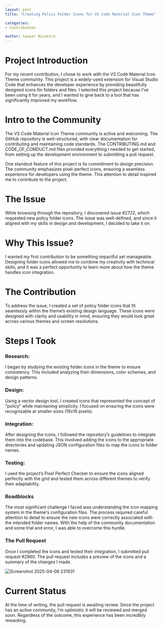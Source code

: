 ```yaml
---
layout: post
title: "Creating Policy Folder Icons for VS Code Material Icon Theme"

categories:
- Contribution

author: Sawyer Nicastro
---
```


# Project Introduction
For my recent contribution, I chose to work with the VS Code Material Icon Theme community. This project is a widely-used extension for Visual Studio Code that enhances the developer experience by providing beautifully designed icons for folders and files. I selected this project because I’ve been using it for years, and I wanted to give back to a tool that has significantly improved my workflow.

# Intro to the Community
The VS Code Material Icon Theme community is active and welcoming. The GitHub repository is well-structured, with clear documentation for contributing and maintaining code standards. The CONTRIBUTING.md and CODE_OF_CONDUCT.md files provided everything I needed to get started, from setting up the development environment to submitting a pull request.

One standout feature of this project is its commitment to design precision. The community emphasizes pixel-perfect icons, ensuring a seamless experience for developers using the theme. This attention to detail inspired me to contribute to the project.

# The Issue
While browsing through the repository, I discovered issue #2722, which requested new policy folder icons. The issue was well-defined, and since it aligned with my skills in design and development, I decided to take it on.

# Why This Issue?
I wanted my first contribution to be something impactful yet manageable. Designing folder icons allowed me to combine my creativity with technical skills, and it was a perfect opportunity to learn more about how the theme handles icon integration.

# The Contribution
To address the issue, I created a set of policy folder icons that fit seamlessly within the theme’s existing design language. These icons were designed with clarity and usability in mind, ensuring they would look great across various themes and screen resolutions.

# Steps I Took
### Research:

I began by studying the existing folder icons in the theme to ensure consistency. This included analyzing their dimensions, color schemes, and design patterns.

### Design:

Using a vector design tool, I created icons that represented the concept of "policy" while maintaining simplicity. I focused on ensuring the icons were recognizable at smaller sizes (16x16 pixels).

### Integration:

After designing the icons, I followed the repository’s guidelines to integrate them into the codebase. This involved adding the icons to the appropriate directories and updating JSON configuration files to map the icons to folder names.

### Testing:

I used the project’s Pixel Perfect Checker to ensure the icons aligned perfectly with the grid and tested them across different themes to verify their adaptability.

### Roadblocks
The most significant challenge I faced was understanding the icon mapping system in the theme's configuration files. The process required careful attention to detail to ensure the new icons were correctly associated with the intended folder names. With the help of the community documentation and some trial and error, I was able to overcome this hurdle.

### The Pull Request
Once I completed the icons and tested their integration, I submitted pull request #2960. The pull request includes a preview of the icons and a summary of the changes I made.

![Screenshot 2025-04-06 231931](https://github.com/user-attachments/assets/8ac761b0-d889-4509-a734-736ecf23bc3a)

# Current Status
At the time of writing, the pull request is awaiting review. Since the project has an active community, I’m optimistic it will be reviewed and merged soon. Regardless of the outcome, this experience has been incredibly rewarding.

